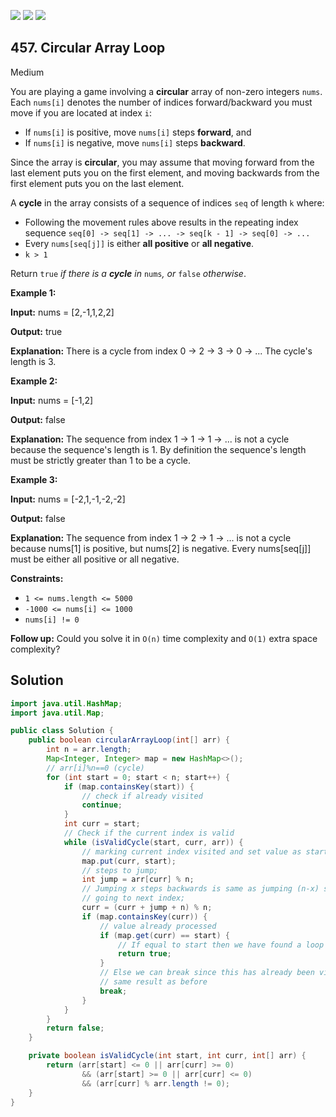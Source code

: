 [![](https://img.shields.io/github/stars/javadev/LeetCode-in-Java?label=Stars&style=flat-square)](https://github.com/javadev/LeetCode-in-Java)
[![](https://img.shields.io/github/forks/javadev/LeetCode-in-Java?label=Fork%20me%20on%20GitHub%20&style=flat-square)](https://github.com/javadev/LeetCode-in-Java/fork)
[![](https://img.shields.io/badge/-LeetCode%20in%20Kotlin-blue?style=flat-square)](https://github.com/javadev/LeetCode-in-Kotlin)

## 457\. Circular Array Loop

Medium

You are playing a game involving a **circular** array of non-zero integers `nums`. Each `nums[i]` denotes the number of indices forward/backward you must move if you are located at index `i`:

*   If `nums[i]` is positive, move `nums[i]` steps **forward**, and
*   If `nums[i]` is negative, move `nums[i]` steps **backward**.

Since the array is **circular**, you may assume that moving forward from the last element puts you on the first element, and moving backwards from the first element puts you on the last element.

A **cycle** in the array consists of a sequence of indices `seq` of length `k` where:

*   Following the movement rules above results in the repeating index sequence `seq[0] -> seq[1] -> ... -> seq[k - 1] -> seq[0] -> ...`
*   Every `nums[seq[j]]` is either **all positive** or **all negative**.
*   `k > 1`

Return `true` _if there is a **cycle** in_ `nums`_, or_ `false` _otherwise_.

**Example 1:**

**Input:** nums = [2,-1,1,2,2]

**Output:** true

**Explanation:** There is a cycle from index 0 -> 2 -> 3 -> 0 -> ... The cycle's length is 3.

**Example 2:**

**Input:** nums = [-1,2]

**Output:** false

**Explanation:** The sequence from index 1 -> 1 -> 1 -> ... is not a cycle because the sequence's length is 1. By definition the sequence's length must be strictly greater than 1 to be a cycle.

**Example 3:**

**Input:** nums = [-2,1,-1,-2,-2]

**Output:** false

**Explanation:** The sequence from index 1 -> 2 -> 1 -> ... is not a cycle because nums[1] is positive, but nums[2] is negative. Every nums[seq[j]] must be either all positive or all negative.

**Constraints:**

*   `1 <= nums.length <= 5000`
*   `-1000 <= nums[i] <= 1000`
*   `nums[i] != 0`

**Follow up:** Could you solve it in `O(n)` time complexity and `O(1)` extra space complexity?

## Solution

```java
import java.util.HashMap;
import java.util.Map;

public class Solution {
    public boolean circularArrayLoop(int[] arr) {
        int n = arr.length;
        Map<Integer, Integer> map = new HashMap<>();
        // arr[i]%n==0 (cycle)
        for (int start = 0; start < n; start++) {
            if (map.containsKey(start)) {
                // check if already visited
                continue;
            }
            int curr = start;
            // Check if the current index is valid
            while (isValidCycle(start, curr, arr)) {
                // marking current index visited and set value as start of loop
                map.put(curr, start);
                // steps to jump;
                int jump = arr[curr] % n;
                // Jumping x steps backwards is same as jumping (n-x) steps forward
                // going to next index;
                curr = (curr + jump + n) % n;
                if (map.containsKey(curr)) {
                    // value already processed
                    if (map.get(curr) == start) {
                        // If equal to start then we have found a loop
                        return true;
                    }
                    // Else we can break since this has already been visited hence we will get the
                    // same result as before
                    break;
                }
            }
        }
        return false;
    }

    private boolean isValidCycle(int start, int curr, int[] arr) {
        return (arr[start] <= 0 || arr[curr] >= 0)
                && (arr[start] >= 0 || arr[curr] <= 0)
                && (arr[curr] % arr.length != 0);
    }
}
```